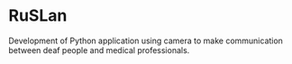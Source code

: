 # RuSLan
Development of Python application using camera to make communication between deaf people and medical professionals.
